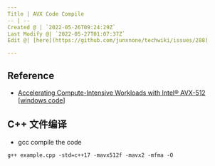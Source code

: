 ```yaml
---
Title | AVX Code Compile
-- | --
Created @ | `2022-05-26T09:24:29Z`
Last Modify @| `2022-05-27T01:07:37Z`
Edit @| [here](https://github.com/junxnone/techwiki/issues/288)

---
```

## Reference
- [Accelerating Compute-Intensive Workloads with Intel® AVX-512](https://devblogs.microsoft.com/cppblog/accelerating-compute-intensive-workloads-with-intel-avx-512/) [[windows code](https://github.com/intel/Developer-Tools-Runtimes-Blogs)]

## C++ 文件编译
- gcc compile the code
```
g++ example.cpp -std=c++17 -mavx512f -mavx2 -mfma -O
```
